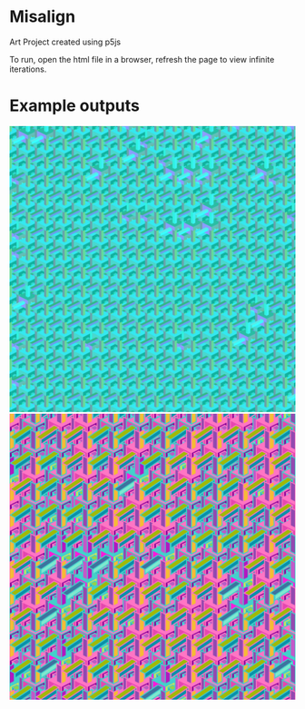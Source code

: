 # Misalign


Art Project created using p5js

To run, open the html file in a browser, refresh the page to view infinite iterations.


# Example outputs
![example 1](exampleImages/example.png)
![example 2](exampleImages/example2.png)